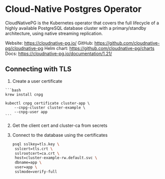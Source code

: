 # Cloud-Native Postgres Operator

CloudNativePG is the Kubernetes operator that covers the full lifecycle of a highly available PostgreSQL database cluster with a primary/standby architecture, using native streaming replication. 

Website: https://cloudnative-pg.io/
GitHub: https://github.com/cloudnative-pg/cloudnative-pg
Helm chart: https://github.com/cloudnative-pg/charts
Docs: https://cloudnative-pg.io/documentation/1.21/

## Connecting with TLS
 
  1. Create a user certificate

    ```bash
    krew install cnpg

    kubectl cnpg certificate cluster-app \
        --cnpg-cluster cluster-example \
        --cnpg-user app
    ```

  2. Get the client cert and cluster-ca from secrets

  3. Connect to the database using the certificates

     ```bash 
     psql sslkey=tls.key \
      sslcert=tls.crt \
      sslrootcert=ca.crt \
      host=cluster-example-rw.default.svc \
      dbname=app \
      user=app \
      sslmode=verify-full
     ```


